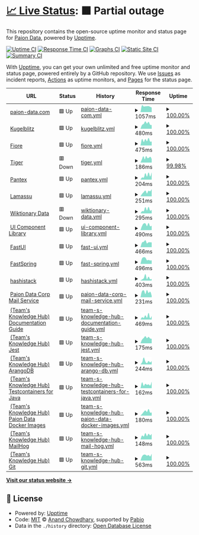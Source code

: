 # [📈 Live Status](https://status.paion-data.dev): <!--live status--> **🟧 Partial outage**

This repository contains the open-source uptime monitor and status page for [Paion Data](https://nexusgraph.com/), powered by [Upptime](https://github.com/upptime/upptime).

[![Uptime CI](https://github.com/paion-data/service-status/workflows/Uptime%20CI/badge.svg)](https://github.com/paion-data/service-status/actions?query=workflow%3A%22Uptime+CI%22)
[![Response Time CI](https://github.com/paion-data/service-status/workflows/Response%20Time%20CI/badge.svg)](https://github.com/paion-data/service-status/actions?query=workflow%3A%22Response+Time+CI%22)
[![Graphs CI](https://github.com/paion-data/service-status/workflows/Graphs%20CI/badge.svg)](https://github.com/paion-data/service-status/actions?query=workflow%3A%22Graphs+CI%22)
[![Static Site CI](https://github.com/paion-data/service-status/workflows/Static%20Site%20CI/badge.svg)](https://github.com/paion-data/service-status/actions?query=workflow%3A%22Static+Site+CI%22)
[![Summary CI](https://github.com/paion-data/service-status/workflows/Summary%20CI/badge.svg)](https://github.com/paion-data/service-status/actions?query=workflow%3A%22Summary+CI%22)

With [Upptime](https://upptime.js.org), you can get your own unlimited and free uptime monitor and status page, powered entirely by a GitHub repository. We use [Issues](https://github.com/paion-data/service-status/issues) as incident reports, [Actions](https://github.com/paion-data/service-status/actions) as uptime monitors, and [Pages](https://status.paion-data.dev) for the status page.

<!--start: status pages-->
<!-- This summary is generated by Upptime (https://github.com/upptime/upptime) -->
<!-- Do not edit this manually, your changes will be overwritten -->
<!-- prettier-ignore -->
| URL | Status | History | Response Time | Uptime |
| --- | ------ | ------- | ------------- | ------ |
| <img alt="" src="https://icons.duckduckgo.com/ip3/paion-data.com.ico" height="13"> [paion-data.com](https://paion-data.com/) | 🟩 Up | [paion-data-com.yml](https://github.com/paion-data/service-status/commits/HEAD/history/paion-data-com.yml) | <details><summary><img alt="Response time graph" src="./graphs/paion-data-com/response-time-week.png" height="20"> 1057ms</summary><br><a href="https://status.paion-data.dev/history/paion-data-com"><img alt="Response time 1123" src="https://img.shields.io/endpoint?url=https%3A%2F%2Fraw.githubusercontent.com%2Fpaion-data%2Fservice-status%2FHEAD%2Fapi%2Fpaion-data-com%2Fresponse-time.json"></a><br><a href="https://status.paion-data.dev/history/paion-data-com"><img alt="24-hour response time 828" src="https://img.shields.io/endpoint?url=https%3A%2F%2Fraw.githubusercontent.com%2Fpaion-data%2Fservice-status%2FHEAD%2Fapi%2Fpaion-data-com%2Fresponse-time-day.json"></a><br><a href="https://status.paion-data.dev/history/paion-data-com"><img alt="7-day response time 1057" src="https://img.shields.io/endpoint?url=https%3A%2F%2Fraw.githubusercontent.com%2Fpaion-data%2Fservice-status%2FHEAD%2Fapi%2Fpaion-data-com%2Fresponse-time-week.json"></a><br><a href="https://status.paion-data.dev/history/paion-data-com"><img alt="30-day response time 1091" src="https://img.shields.io/endpoint?url=https%3A%2F%2Fraw.githubusercontent.com%2Fpaion-data%2Fservice-status%2FHEAD%2Fapi%2Fpaion-data-com%2Fresponse-time-month.json"></a><br><a href="https://status.paion-data.dev/history/paion-data-com"><img alt="1-year response time 1123" src="https://img.shields.io/endpoint?url=https%3A%2F%2Fraw.githubusercontent.com%2Fpaion-data%2Fservice-status%2FHEAD%2Fapi%2Fpaion-data-com%2Fresponse-time-year.json"></a></details> | <details><summary><a href="https://status.paion-data.dev/history/paion-data-com">100.00%</a></summary><a href="https://status.paion-data.dev/history/paion-data-com"><img alt="All-time uptime 95.23%" src="https://img.shields.io/endpoint?url=https%3A%2F%2Fraw.githubusercontent.com%2Fpaion-data%2Fservice-status%2FHEAD%2Fapi%2Fpaion-data-com%2Fuptime.json"></a><br><a href="https://status.paion-data.dev/history/paion-data-com"><img alt="24-hour uptime 100.00%" src="https://img.shields.io/endpoint?url=https%3A%2F%2Fraw.githubusercontent.com%2Fpaion-data%2Fservice-status%2FHEAD%2Fapi%2Fpaion-data-com%2Fuptime-day.json"></a><br><a href="https://status.paion-data.dev/history/paion-data-com"><img alt="7-day uptime 100.00%" src="https://img.shields.io/endpoint?url=https%3A%2F%2Fraw.githubusercontent.com%2Fpaion-data%2Fservice-status%2FHEAD%2Fapi%2Fpaion-data-com%2Fuptime-week.json"></a><br><a href="https://status.paion-data.dev/history/paion-data-com"><img alt="30-day uptime 100.00%" src="https://img.shields.io/endpoint?url=https%3A%2F%2Fraw.githubusercontent.com%2Fpaion-data%2Fservice-status%2FHEAD%2Fapi%2Fpaion-data-com%2Fuptime-month.json"></a><br><a href="https://status.paion-data.dev/history/paion-data-com"><img alt="1-year uptime 95.23%" src="https://img.shields.io/endpoint?url=https%3A%2F%2Fraw.githubusercontent.com%2Fpaion-data%2Fservice-status%2FHEAD%2Fapi%2Fpaion-data-com%2Fuptime-year.json"></a></details>
| <img alt="" src="https://icons.duckduckgo.com/ip3/kugelblitz.paion-data.com.ico" height="13"> [Kugelblitz](https://kugelblitz.paion-data.com/) | 🟩 Up | [kugelblitz.yml](https://github.com/paion-data/service-status/commits/HEAD/history/kugelblitz.yml) | <details><summary><img alt="Response time graph" src="./graphs/kugelblitz/response-time-week.png" height="20"> 480ms</summary><br><a href="https://status.paion-data.dev/history/kugelblitz"><img alt="Response time 500" src="https://img.shields.io/endpoint?url=https%3A%2F%2Fraw.githubusercontent.com%2Fpaion-data%2Fservice-status%2FHEAD%2Fapi%2Fkugelblitz%2Fresponse-time.json"></a><br><a href="https://status.paion-data.dev/history/kugelblitz"><img alt="24-hour response time 342" src="https://img.shields.io/endpoint?url=https%3A%2F%2Fraw.githubusercontent.com%2Fpaion-data%2Fservice-status%2FHEAD%2Fapi%2Fkugelblitz%2Fresponse-time-day.json"></a><br><a href="https://status.paion-data.dev/history/kugelblitz"><img alt="7-day response time 480" src="https://img.shields.io/endpoint?url=https%3A%2F%2Fraw.githubusercontent.com%2Fpaion-data%2Fservice-status%2FHEAD%2Fapi%2Fkugelblitz%2Fresponse-time-week.json"></a><br><a href="https://status.paion-data.dev/history/kugelblitz"><img alt="30-day response time 500" src="https://img.shields.io/endpoint?url=https%3A%2F%2Fraw.githubusercontent.com%2Fpaion-data%2Fservice-status%2FHEAD%2Fapi%2Fkugelblitz%2Fresponse-time-month.json"></a><br><a href="https://status.paion-data.dev/history/kugelblitz"><img alt="1-year response time 500" src="https://img.shields.io/endpoint?url=https%3A%2F%2Fraw.githubusercontent.com%2Fpaion-data%2Fservice-status%2FHEAD%2Fapi%2Fkugelblitz%2Fresponse-time-year.json"></a></details> | <details><summary><a href="https://status.paion-data.dev/history/kugelblitz">100.00%</a></summary><a href="https://status.paion-data.dev/history/kugelblitz"><img alt="All-time uptime 100.00%" src="https://img.shields.io/endpoint?url=https%3A%2F%2Fraw.githubusercontent.com%2Fpaion-data%2Fservice-status%2FHEAD%2Fapi%2Fkugelblitz%2Fuptime.json"></a><br><a href="https://status.paion-data.dev/history/kugelblitz"><img alt="24-hour uptime 100.00%" src="https://img.shields.io/endpoint?url=https%3A%2F%2Fraw.githubusercontent.com%2Fpaion-data%2Fservice-status%2FHEAD%2Fapi%2Fkugelblitz%2Fuptime-day.json"></a><br><a href="https://status.paion-data.dev/history/kugelblitz"><img alt="7-day uptime 100.00%" src="https://img.shields.io/endpoint?url=https%3A%2F%2Fraw.githubusercontent.com%2Fpaion-data%2Fservice-status%2FHEAD%2Fapi%2Fkugelblitz%2Fuptime-week.json"></a><br><a href="https://status.paion-data.dev/history/kugelblitz"><img alt="30-day uptime 100.00%" src="https://img.shields.io/endpoint?url=https%3A%2F%2Fraw.githubusercontent.com%2Fpaion-data%2Fservice-status%2FHEAD%2Fapi%2Fkugelblitz%2Fuptime-month.json"></a><br><a href="https://status.paion-data.dev/history/kugelblitz"><img alt="1-year uptime 100.00%" src="https://img.shields.io/endpoint?url=https%3A%2F%2Fraw.githubusercontent.com%2Fpaion-data%2Fservice-status%2FHEAD%2Fapi%2Fkugelblitz%2Fuptime-year.json"></a></details>
| <img alt="" src="https://icons.duckduckgo.com/ip3/fiore.paion-data.com.ico" height="13"> [Fiore](http://fiore.paion-data.com/) | 🟩 Up | [fiore.yml](https://github.com/paion-data/service-status/commits/HEAD/history/fiore.yml) | <details><summary><img alt="Response time graph" src="./graphs/fiore/response-time-week.png" height="20"> 475ms</summary><br><a href="https://status.paion-data.dev/history/fiore"><img alt="Response time 452" src="https://img.shields.io/endpoint?url=https%3A%2F%2Fraw.githubusercontent.com%2Fpaion-data%2Fservice-status%2FHEAD%2Fapi%2Ffiore%2Fresponse-time.json"></a><br><a href="https://status.paion-data.dev/history/fiore"><img alt="24-hour response time 368" src="https://img.shields.io/endpoint?url=https%3A%2F%2Fraw.githubusercontent.com%2Fpaion-data%2Fservice-status%2FHEAD%2Fapi%2Ffiore%2Fresponse-time-day.json"></a><br><a href="https://status.paion-data.dev/history/fiore"><img alt="7-day response time 475" src="https://img.shields.io/endpoint?url=https%3A%2F%2Fraw.githubusercontent.com%2Fpaion-data%2Fservice-status%2FHEAD%2Fapi%2Ffiore%2Fresponse-time-week.json"></a><br><a href="https://status.paion-data.dev/history/fiore"><img alt="30-day response time 452" src="https://img.shields.io/endpoint?url=https%3A%2F%2Fraw.githubusercontent.com%2Fpaion-data%2Fservice-status%2FHEAD%2Fapi%2Ffiore%2Fresponse-time-month.json"></a><br><a href="https://status.paion-data.dev/history/fiore"><img alt="1-year response time 452" src="https://img.shields.io/endpoint?url=https%3A%2F%2Fraw.githubusercontent.com%2Fpaion-data%2Fservice-status%2FHEAD%2Fapi%2Ffiore%2Fresponse-time-year.json"></a></details> | <details><summary><a href="https://status.paion-data.dev/history/fiore">100.00%</a></summary><a href="https://status.paion-data.dev/history/fiore"><img alt="All-time uptime 100.00%" src="https://img.shields.io/endpoint?url=https%3A%2F%2Fraw.githubusercontent.com%2Fpaion-data%2Fservice-status%2FHEAD%2Fapi%2Ffiore%2Fuptime.json"></a><br><a href="https://status.paion-data.dev/history/fiore"><img alt="24-hour uptime 100.00%" src="https://img.shields.io/endpoint?url=https%3A%2F%2Fraw.githubusercontent.com%2Fpaion-data%2Fservice-status%2FHEAD%2Fapi%2Ffiore%2Fuptime-day.json"></a><br><a href="https://status.paion-data.dev/history/fiore"><img alt="7-day uptime 100.00%" src="https://img.shields.io/endpoint?url=https%3A%2F%2Fraw.githubusercontent.com%2Fpaion-data%2Fservice-status%2FHEAD%2Fapi%2Ffiore%2Fuptime-week.json"></a><br><a href="https://status.paion-data.dev/history/fiore"><img alt="30-day uptime 100.00%" src="https://img.shields.io/endpoint?url=https%3A%2F%2Fraw.githubusercontent.com%2Fpaion-data%2Fservice-status%2FHEAD%2Fapi%2Ffiore%2Fuptime-month.json"></a><br><a href="https://status.paion-data.dev/history/fiore"><img alt="1-year uptime 100.00%" src="https://img.shields.io/endpoint?url=https%3A%2F%2Fraw.githubusercontent.com%2Fpaion-data%2Fservice-status%2FHEAD%2Fapi%2Ffiore%2Fuptime-year.json"></a></details>
| <img alt="" src="https://icons.duckduckgo.com/ip3/huggingface.co.ico" height="13"> [Tiger](https://huggingface.co/spaces/paion-data/tiger) | 🟥 Down | [tiger.yml](https://github.com/paion-data/service-status/commits/HEAD/history/tiger.yml) | <details><summary><img alt="Response time graph" src="./graphs/tiger/response-time-week.png" height="20"> 186ms</summary><br><a href="https://status.paion-data.dev/history/tiger"><img alt="Response time 246" src="https://img.shields.io/endpoint?url=https%3A%2F%2Fraw.githubusercontent.com%2Fpaion-data%2Fservice-status%2FHEAD%2Fapi%2Ftiger%2Fresponse-time.json"></a><br><a href="https://status.paion-data.dev/history/tiger"><img alt="24-hour response time 137" src="https://img.shields.io/endpoint?url=https%3A%2F%2Fraw.githubusercontent.com%2Fpaion-data%2Fservice-status%2FHEAD%2Fapi%2Ftiger%2Fresponse-time-day.json"></a><br><a href="https://status.paion-data.dev/history/tiger"><img alt="7-day response time 186" src="https://img.shields.io/endpoint?url=https%3A%2F%2Fraw.githubusercontent.com%2Fpaion-data%2Fservice-status%2FHEAD%2Fapi%2Ftiger%2Fresponse-time-week.json"></a><br><a href="https://status.paion-data.dev/history/tiger"><img alt="30-day response time 171" src="https://img.shields.io/endpoint?url=https%3A%2F%2Fraw.githubusercontent.com%2Fpaion-data%2Fservice-status%2FHEAD%2Fapi%2Ftiger%2Fresponse-time-month.json"></a><br><a href="https://status.paion-data.dev/history/tiger"><img alt="1-year response time 246" src="https://img.shields.io/endpoint?url=https%3A%2F%2Fraw.githubusercontent.com%2Fpaion-data%2Fservice-status%2FHEAD%2Fapi%2Ftiger%2Fresponse-time-year.json"></a></details> | <details><summary><a href="https://status.paion-data.dev/history/tiger">99.98%</a></summary><a href="https://status.paion-data.dev/history/tiger"><img alt="All-time uptime 99.70%" src="https://img.shields.io/endpoint?url=https%3A%2F%2Fraw.githubusercontent.com%2Fpaion-data%2Fservice-status%2FHEAD%2Fapi%2Ftiger%2Fuptime.json"></a><br><a href="https://status.paion-data.dev/history/tiger"><img alt="24-hour uptime 99.88%" src="https://img.shields.io/endpoint?url=https%3A%2F%2Fraw.githubusercontent.com%2Fpaion-data%2Fservice-status%2FHEAD%2Fapi%2Ftiger%2Fuptime-day.json"></a><br><a href="https://status.paion-data.dev/history/tiger"><img alt="7-day uptime 99.98%" src="https://img.shields.io/endpoint?url=https%3A%2F%2Fraw.githubusercontent.com%2Fpaion-data%2Fservice-status%2FHEAD%2Fapi%2Ftiger%2Fuptime-week.json"></a><br><a href="https://status.paion-data.dev/history/tiger"><img alt="30-day uptime 99.96%" src="https://img.shields.io/endpoint?url=https%3A%2F%2Fraw.githubusercontent.com%2Fpaion-data%2Fservice-status%2FHEAD%2Fapi%2Ftiger%2Fuptime-month.json"></a><br><a href="https://status.paion-data.dev/history/tiger"><img alt="1-year uptime 99.70%" src="https://img.shields.io/endpoint?url=https%3A%2F%2Fraw.githubusercontent.com%2Fpaion-data%2Fservice-status%2FHEAD%2Fapi%2Ftiger%2Fuptime-year.json"></a></details>
| <img alt="" src="https://icons.duckduckgo.com/ip3/paion-data-pantex.hf.space.ico" height="13"> [Pantex](https://paion-data-pantex.hf.space/gradio_api/call/tts) | 🟩 Up | [pantex.yml](https://github.com/paion-data/service-status/commits/HEAD/history/pantex.yml) | <details><summary><img alt="Response time graph" src="./graphs/pantex/response-time-week.png" height="20"> 204ms</summary><br><a href="https://status.paion-data.dev/history/pantex"><img alt="Response time 390" src="https://img.shields.io/endpoint?url=https%3A%2F%2Fraw.githubusercontent.com%2Fpaion-data%2Fservice-status%2FHEAD%2Fapi%2Fpantex%2Fresponse-time.json"></a><br><a href="https://status.paion-data.dev/history/pantex"><img alt="24-hour response time 331" src="https://img.shields.io/endpoint?url=https%3A%2F%2Fraw.githubusercontent.com%2Fpaion-data%2Fservice-status%2FHEAD%2Fapi%2Fpantex%2Fresponse-time-day.json"></a><br><a href="https://status.paion-data.dev/history/pantex"><img alt="7-day response time 204" src="https://img.shields.io/endpoint?url=https%3A%2F%2Fraw.githubusercontent.com%2Fpaion-data%2Fservice-status%2FHEAD%2Fapi%2Fpantex%2Fresponse-time-week.json"></a><br><a href="https://status.paion-data.dev/history/pantex"><img alt="30-day response time 222" src="https://img.shields.io/endpoint?url=https%3A%2F%2Fraw.githubusercontent.com%2Fpaion-data%2Fservice-status%2FHEAD%2Fapi%2Fpantex%2Fresponse-time-month.json"></a><br><a href="https://status.paion-data.dev/history/pantex"><img alt="1-year response time 390" src="https://img.shields.io/endpoint?url=https%3A%2F%2Fraw.githubusercontent.com%2Fpaion-data%2Fservice-status%2FHEAD%2Fapi%2Fpantex%2Fresponse-time-year.json"></a></details> | <details><summary><a href="https://status.paion-data.dev/history/pantex">100.00%</a></summary><a href="https://status.paion-data.dev/history/pantex"><img alt="All-time uptime 99.97%" src="https://img.shields.io/endpoint?url=https%3A%2F%2Fraw.githubusercontent.com%2Fpaion-data%2Fservice-status%2FHEAD%2Fapi%2Fpantex%2Fuptime.json"></a><br><a href="https://status.paion-data.dev/history/pantex"><img alt="24-hour uptime 100.00%" src="https://img.shields.io/endpoint?url=https%3A%2F%2Fraw.githubusercontent.com%2Fpaion-data%2Fservice-status%2FHEAD%2Fapi%2Fpantex%2Fuptime-day.json"></a><br><a href="https://status.paion-data.dev/history/pantex"><img alt="7-day uptime 100.00%" src="https://img.shields.io/endpoint?url=https%3A%2F%2Fraw.githubusercontent.com%2Fpaion-data%2Fservice-status%2FHEAD%2Fapi%2Fpantex%2Fuptime-week.json"></a><br><a href="https://status.paion-data.dev/history/pantex"><img alt="30-day uptime 100.00%" src="https://img.shields.io/endpoint?url=https%3A%2F%2Fraw.githubusercontent.com%2Fpaion-data%2Fservice-status%2FHEAD%2Fapi%2Fpantex%2Fuptime-month.json"></a><br><a href="https://status.paion-data.dev/history/pantex"><img alt="1-year uptime 99.97%" src="https://img.shields.io/endpoint?url=https%3A%2F%2Fraw.githubusercontent.com%2Fpaion-data%2Fservice-status%2FHEAD%2Fapi%2Fpantex%2Fuptime-year.json"></a></details>
| <img alt="" src="https://huggingface.co/favicon.ico" height="13"> [Lamassu](https://paion-data-lamassu.hf.space/gradio_api/call/predict) | 🟩 Up | [lamassu.yml](https://github.com/paion-data/service-status/commits/HEAD/history/lamassu.yml) | <details><summary><img alt="Response time graph" src="./graphs/lamassu/response-time-week.png" height="20"> 251ms</summary><br><a href="https://status.paion-data.dev/history/lamassu"><img alt="Response time 237" src="https://img.shields.io/endpoint?url=https%3A%2F%2Fraw.githubusercontent.com%2Fpaion-data%2Fservice-status%2FHEAD%2Fapi%2Flamassu%2Fresponse-time.json"></a><br><a href="https://status.paion-data.dev/history/lamassu"><img alt="24-hour response time 381" src="https://img.shields.io/endpoint?url=https%3A%2F%2Fraw.githubusercontent.com%2Fpaion-data%2Fservice-status%2FHEAD%2Fapi%2Flamassu%2Fresponse-time-day.json"></a><br><a href="https://status.paion-data.dev/history/lamassu"><img alt="7-day response time 251" src="https://img.shields.io/endpoint?url=https%3A%2F%2Fraw.githubusercontent.com%2Fpaion-data%2Fservice-status%2FHEAD%2Fapi%2Flamassu%2Fresponse-time-week.json"></a><br><a href="https://status.paion-data.dev/history/lamassu"><img alt="30-day response time 239" src="https://img.shields.io/endpoint?url=https%3A%2F%2Fraw.githubusercontent.com%2Fpaion-data%2Fservice-status%2FHEAD%2Fapi%2Flamassu%2Fresponse-time-month.json"></a><br><a href="https://status.paion-data.dev/history/lamassu"><img alt="1-year response time 237" src="https://img.shields.io/endpoint?url=https%3A%2F%2Fraw.githubusercontent.com%2Fpaion-data%2Fservice-status%2FHEAD%2Fapi%2Flamassu%2Fresponse-time-year.json"></a></details> | <details><summary><a href="https://status.paion-data.dev/history/lamassu">100.00%</a></summary><a href="https://status.paion-data.dev/history/lamassu"><img alt="All-time uptime 99.79%" src="https://img.shields.io/endpoint?url=https%3A%2F%2Fraw.githubusercontent.com%2Fpaion-data%2Fservice-status%2FHEAD%2Fapi%2Flamassu%2Fuptime.json"></a><br><a href="https://status.paion-data.dev/history/lamassu"><img alt="24-hour uptime 100.00%" src="https://img.shields.io/endpoint?url=https%3A%2F%2Fraw.githubusercontent.com%2Fpaion-data%2Fservice-status%2FHEAD%2Fapi%2Flamassu%2Fuptime-day.json"></a><br><a href="https://status.paion-data.dev/history/lamassu"><img alt="7-day uptime 100.00%" src="https://img.shields.io/endpoint?url=https%3A%2F%2Fraw.githubusercontent.com%2Fpaion-data%2Fservice-status%2FHEAD%2Fapi%2Flamassu%2Fuptime-week.json"></a><br><a href="https://status.paion-data.dev/history/lamassu"><img alt="30-day uptime 100.00%" src="https://img.shields.io/endpoint?url=https%3A%2F%2Fraw.githubusercontent.com%2Fpaion-data%2Fservice-status%2FHEAD%2Fapi%2Flamassu%2Fuptime-month.json"></a><br><a href="https://status.paion-data.dev/history/lamassu"><img alt="1-year uptime 99.79%" src="https://img.shields.io/endpoint?url=https%3A%2F%2Fraw.githubusercontent.com%2Fpaion-data%2Fservice-status%2FHEAD%2Fapi%2Flamassu%2Fuptime-year.json"></a></details>
| <img alt="" src="https://icons.duckduckgo.com/ip3/huggingface.co.ico" height="13"> [Wiktionary Data](https://huggingface.co/datasets/paion-data/wiktionary-data) | 🟥 Down | [wiktionary-data.yml](https://github.com/paion-data/service-status/commits/HEAD/history/wiktionary-data.yml) | <details><summary><img alt="Response time graph" src="./graphs/wiktionary-data/response-time-week.png" height="20"> 295ms</summary><br><a href="https://status.paion-data.dev/history/wiktionary-data"><img alt="Response time 233" src="https://img.shields.io/endpoint?url=https%3A%2F%2Fraw.githubusercontent.com%2Fpaion-data%2Fservice-status%2FHEAD%2Fapi%2Fwiktionary-data%2Fresponse-time.json"></a><br><a href="https://status.paion-data.dev/history/wiktionary-data"><img alt="24-hour response time 268" src="https://img.shields.io/endpoint?url=https%3A%2F%2Fraw.githubusercontent.com%2Fpaion-data%2Fservice-status%2FHEAD%2Fapi%2Fwiktionary-data%2Fresponse-time-day.json"></a><br><a href="https://status.paion-data.dev/history/wiktionary-data"><img alt="7-day response time 295" src="https://img.shields.io/endpoint?url=https%3A%2F%2Fraw.githubusercontent.com%2Fpaion-data%2Fservice-status%2FHEAD%2Fapi%2Fwiktionary-data%2Fresponse-time-week.json"></a><br><a href="https://status.paion-data.dev/history/wiktionary-data"><img alt="30-day response time 289" src="https://img.shields.io/endpoint?url=https%3A%2F%2Fraw.githubusercontent.com%2Fpaion-data%2Fservice-status%2FHEAD%2Fapi%2Fwiktionary-data%2Fresponse-time-month.json"></a><br><a href="https://status.paion-data.dev/history/wiktionary-data"><img alt="1-year response time 233" src="https://img.shields.io/endpoint?url=https%3A%2F%2Fraw.githubusercontent.com%2Fpaion-data%2Fservice-status%2FHEAD%2Fapi%2Fwiktionary-data%2Fresponse-time-year.json"></a></details> | <details><summary><a href="https://status.paion-data.dev/history/wiktionary-data">100.00%</a></summary><a href="https://status.paion-data.dev/history/wiktionary-data"><img alt="All-time uptime 99.66%" src="https://img.shields.io/endpoint?url=https%3A%2F%2Fraw.githubusercontent.com%2Fpaion-data%2Fservice-status%2FHEAD%2Fapi%2Fwiktionary-data%2Fuptime.json"></a><br><a href="https://status.paion-data.dev/history/wiktionary-data"><img alt="24-hour uptime 99.99%" src="https://img.shields.io/endpoint?url=https%3A%2F%2Fraw.githubusercontent.com%2Fpaion-data%2Fservice-status%2FHEAD%2Fapi%2Fwiktionary-data%2Fuptime-day.json"></a><br><a href="https://status.paion-data.dev/history/wiktionary-data"><img alt="7-day uptime 100.00%" src="https://img.shields.io/endpoint?url=https%3A%2F%2Fraw.githubusercontent.com%2Fpaion-data%2Fservice-status%2FHEAD%2Fapi%2Fwiktionary-data%2Fuptime-week.json"></a><br><a href="https://status.paion-data.dev/history/wiktionary-data"><img alt="30-day uptime 100.00%" src="https://img.shields.io/endpoint?url=https%3A%2F%2Fraw.githubusercontent.com%2Fpaion-data%2Fservice-status%2FHEAD%2Fapi%2Fwiktionary-data%2Fuptime-month.json"></a><br><a href="https://status.paion-data.dev/history/wiktionary-data"><img alt="1-year uptime 99.66%" src="https://img.shields.io/endpoint?url=https%3A%2F%2Fraw.githubusercontent.com%2Fpaion-data%2Fservice-status%2FHEAD%2Fapi%2Fwiktionary-data%2Fuptime-year.json"></a></details>
| <img alt="" src="https://icons.duckduckgo.com/ip3/ui.paion-data.com.ico" height="13"> [UI Component Library](https://ui.paion-data.com/) | 🟩 Up | [ui-component-library.yml](https://github.com/paion-data/service-status/commits/HEAD/history/ui-component-library.yml) | <details><summary><img alt="Response time graph" src="./graphs/ui-component-library/response-time-week.png" height="20"> 490ms</summary><br><a href="https://status.paion-data.dev/history/ui-component-library"><img alt="Response time 491" src="https://img.shields.io/endpoint?url=https%3A%2F%2Fraw.githubusercontent.com%2Fpaion-data%2Fservice-status%2FHEAD%2Fapi%2Fui-component-library%2Fresponse-time.json"></a><br><a href="https://status.paion-data.dev/history/ui-component-library"><img alt="24-hour response time 401" src="https://img.shields.io/endpoint?url=https%3A%2F%2Fraw.githubusercontent.com%2Fpaion-data%2Fservice-status%2FHEAD%2Fapi%2Fui-component-library%2Fresponse-time-day.json"></a><br><a href="https://status.paion-data.dev/history/ui-component-library"><img alt="7-day response time 490" src="https://img.shields.io/endpoint?url=https%3A%2F%2Fraw.githubusercontent.com%2Fpaion-data%2Fservice-status%2FHEAD%2Fapi%2Fui-component-library%2Fresponse-time-week.json"></a><br><a href="https://status.paion-data.dev/history/ui-component-library"><img alt="30-day response time 736" src="https://img.shields.io/endpoint?url=https%3A%2F%2Fraw.githubusercontent.com%2Fpaion-data%2Fservice-status%2FHEAD%2Fapi%2Fui-component-library%2Fresponse-time-month.json"></a><br><a href="https://status.paion-data.dev/history/ui-component-library"><img alt="1-year response time 491" src="https://img.shields.io/endpoint?url=https%3A%2F%2Fraw.githubusercontent.com%2Fpaion-data%2Fservice-status%2FHEAD%2Fapi%2Fui-component-library%2Fresponse-time-year.json"></a></details> | <details><summary><a href="https://status.paion-data.dev/history/ui-component-library">100.00%</a></summary><a href="https://status.paion-data.dev/history/ui-component-library"><img alt="All-time uptime 100.00%" src="https://img.shields.io/endpoint?url=https%3A%2F%2Fraw.githubusercontent.com%2Fpaion-data%2Fservice-status%2FHEAD%2Fapi%2Fui-component-library%2Fuptime.json"></a><br><a href="https://status.paion-data.dev/history/ui-component-library"><img alt="24-hour uptime 100.00%" src="https://img.shields.io/endpoint?url=https%3A%2F%2Fraw.githubusercontent.com%2Fpaion-data%2Fservice-status%2FHEAD%2Fapi%2Fui-component-library%2Fuptime-day.json"></a><br><a href="https://status.paion-data.dev/history/ui-component-library"><img alt="7-day uptime 100.00%" src="https://img.shields.io/endpoint?url=https%3A%2F%2Fraw.githubusercontent.com%2Fpaion-data%2Fservice-status%2FHEAD%2Fapi%2Fui-component-library%2Fuptime-week.json"></a><br><a href="https://status.paion-data.dev/history/ui-component-library"><img alt="30-day uptime 100.00%" src="https://img.shields.io/endpoint?url=https%3A%2F%2Fraw.githubusercontent.com%2Fpaion-data%2Fservice-status%2FHEAD%2Fapi%2Fui-component-library%2Fuptime-month.json"></a><br><a href="https://status.paion-data.dev/history/ui-component-library"><img alt="1-year uptime 100.00%" src="https://img.shields.io/endpoint?url=https%3A%2F%2Fraw.githubusercontent.com%2Fpaion-data%2Fservice-status%2FHEAD%2Fapi%2Fui-component-library%2Fuptime-year.json"></a></details>
| <img alt="" src="https://icons.duckduckgo.com/ip3/fastui.paion-data.com.ico" height="13"> [FastUI](https://fastui.paion-data.com/) | 🟩 Up | [fast-ui.yml](https://github.com/paion-data/service-status/commits/HEAD/history/fast-ui.yml) | <details><summary><img alt="Response time graph" src="./graphs/fast-ui/response-time-week.png" height="20"> 466ms</summary><br><a href="https://status.paion-data.dev/history/fast-ui"><img alt="Response time 458" src="https://img.shields.io/endpoint?url=https%3A%2F%2Fraw.githubusercontent.com%2Fpaion-data%2Fservice-status%2FHEAD%2Fapi%2Ffast-ui%2Fresponse-time.json"></a><br><a href="https://status.paion-data.dev/history/fast-ui"><img alt="24-hour response time 437" src="https://img.shields.io/endpoint?url=https%3A%2F%2Fraw.githubusercontent.com%2Fpaion-data%2Fservice-status%2FHEAD%2Fapi%2Ffast-ui%2Fresponse-time-day.json"></a><br><a href="https://status.paion-data.dev/history/fast-ui"><img alt="7-day response time 466" src="https://img.shields.io/endpoint?url=https%3A%2F%2Fraw.githubusercontent.com%2Fpaion-data%2Fservice-status%2FHEAD%2Fapi%2Ffast-ui%2Fresponse-time-week.json"></a><br><a href="https://status.paion-data.dev/history/fast-ui"><img alt="30-day response time 456" src="https://img.shields.io/endpoint?url=https%3A%2F%2Fraw.githubusercontent.com%2Fpaion-data%2Fservice-status%2FHEAD%2Fapi%2Ffast-ui%2Fresponse-time-month.json"></a><br><a href="https://status.paion-data.dev/history/fast-ui"><img alt="1-year response time 458" src="https://img.shields.io/endpoint?url=https%3A%2F%2Fraw.githubusercontent.com%2Fpaion-data%2Fservice-status%2FHEAD%2Fapi%2Ffast-ui%2Fresponse-time-year.json"></a></details> | <details><summary><a href="https://status.paion-data.dev/history/fast-ui">100.00%</a></summary><a href="https://status.paion-data.dev/history/fast-ui"><img alt="All-time uptime 100.00%" src="https://img.shields.io/endpoint?url=https%3A%2F%2Fraw.githubusercontent.com%2Fpaion-data%2Fservice-status%2FHEAD%2Fapi%2Ffast-ui%2Fuptime.json"></a><br><a href="https://status.paion-data.dev/history/fast-ui"><img alt="24-hour uptime 100.00%" src="https://img.shields.io/endpoint?url=https%3A%2F%2Fraw.githubusercontent.com%2Fpaion-data%2Fservice-status%2FHEAD%2Fapi%2Ffast-ui%2Fuptime-day.json"></a><br><a href="https://status.paion-data.dev/history/fast-ui"><img alt="7-day uptime 100.00%" src="https://img.shields.io/endpoint?url=https%3A%2F%2Fraw.githubusercontent.com%2Fpaion-data%2Fservice-status%2FHEAD%2Fapi%2Ffast-ui%2Fuptime-week.json"></a><br><a href="https://status.paion-data.dev/history/fast-ui"><img alt="30-day uptime 100.00%" src="https://img.shields.io/endpoint?url=https%3A%2F%2Fraw.githubusercontent.com%2Fpaion-data%2Fservice-status%2FHEAD%2Fapi%2Ffast-ui%2Fuptime-month.json"></a><br><a href="https://status.paion-data.dev/history/fast-ui"><img alt="1-year uptime 100.00%" src="https://img.shields.io/endpoint?url=https%3A%2F%2Fraw.githubusercontent.com%2Fpaion-data%2Fservice-status%2FHEAD%2Fapi%2Ffast-ui%2Fuptime-year.json"></a></details>
| <img alt="" src="https://icons.duckduckgo.com/ip3/fastspring.paion-data.com.ico" height="13"> [FastSpring](https://fastspring.paion-data.com/) | 🟩 Up | [fast-spring.yml](https://github.com/paion-data/service-status/commits/HEAD/history/fast-spring.yml) | <details><summary><img alt="Response time graph" src="./graphs/fast-spring/response-time-week.png" height="20"> 496ms</summary><br><a href="https://status.paion-data.dev/history/fast-spring"><img alt="Response time 455" src="https://img.shields.io/endpoint?url=https%3A%2F%2Fraw.githubusercontent.com%2Fpaion-data%2Fservice-status%2FHEAD%2Fapi%2Ffast-spring%2Fresponse-time.json"></a><br><a href="https://status.paion-data.dev/history/fast-spring"><img alt="24-hour response time 372" src="https://img.shields.io/endpoint?url=https%3A%2F%2Fraw.githubusercontent.com%2Fpaion-data%2Fservice-status%2FHEAD%2Fapi%2Ffast-spring%2Fresponse-time-day.json"></a><br><a href="https://status.paion-data.dev/history/fast-spring"><img alt="7-day response time 496" src="https://img.shields.io/endpoint?url=https%3A%2F%2Fraw.githubusercontent.com%2Fpaion-data%2Fservice-status%2FHEAD%2Fapi%2Ffast-spring%2Fresponse-time-week.json"></a><br><a href="https://status.paion-data.dev/history/fast-spring"><img alt="30-day response time 488" src="https://img.shields.io/endpoint?url=https%3A%2F%2Fraw.githubusercontent.com%2Fpaion-data%2Fservice-status%2FHEAD%2Fapi%2Ffast-spring%2Fresponse-time-month.json"></a><br><a href="https://status.paion-data.dev/history/fast-spring"><img alt="1-year response time 455" src="https://img.shields.io/endpoint?url=https%3A%2F%2Fraw.githubusercontent.com%2Fpaion-data%2Fservice-status%2FHEAD%2Fapi%2Ffast-spring%2Fresponse-time-year.json"></a></details> | <details><summary><a href="https://status.paion-data.dev/history/fast-spring">100.00%</a></summary><a href="https://status.paion-data.dev/history/fast-spring"><img alt="All-time uptime 100.00%" src="https://img.shields.io/endpoint?url=https%3A%2F%2Fraw.githubusercontent.com%2Fpaion-data%2Fservice-status%2FHEAD%2Fapi%2Ffast-spring%2Fuptime.json"></a><br><a href="https://status.paion-data.dev/history/fast-spring"><img alt="24-hour uptime 100.00%" src="https://img.shields.io/endpoint?url=https%3A%2F%2Fraw.githubusercontent.com%2Fpaion-data%2Fservice-status%2FHEAD%2Fapi%2Ffast-spring%2Fuptime-day.json"></a><br><a href="https://status.paion-data.dev/history/fast-spring"><img alt="7-day uptime 100.00%" src="https://img.shields.io/endpoint?url=https%3A%2F%2Fraw.githubusercontent.com%2Fpaion-data%2Fservice-status%2FHEAD%2Fapi%2Ffast-spring%2Fuptime-week.json"></a><br><a href="https://status.paion-data.dev/history/fast-spring"><img alt="30-day uptime 100.00%" src="https://img.shields.io/endpoint?url=https%3A%2F%2Fraw.githubusercontent.com%2Fpaion-data%2Fservice-status%2FHEAD%2Fapi%2Ffast-spring%2Fuptime-month.json"></a><br><a href="https://status.paion-data.dev/history/fast-spring"><img alt="1-year uptime 100.00%" src="https://img.shields.io/endpoint?url=https%3A%2F%2Fraw.githubusercontent.com%2Fpaion-data%2Fservice-status%2FHEAD%2Fapi%2Ffast-spring%2Fuptime-year.json"></a></details>
| <img alt="" src="https://icons.duckduckgo.com/ip3/hashistack.paion-data.dev.ico" height="13"> [hashistack](https://hashistack.paion-data.dev/) | 🟩 Up | [hashistack.yml](https://github.com/paion-data/service-status/commits/HEAD/history/hashistack.yml) | <details><summary><img alt="Response time graph" src="./graphs/hashistack/response-time-week.png" height="20"> 403ms</summary><br><a href="https://status.paion-data.dev/history/hashistack"><img alt="Response time 220" src="https://img.shields.io/endpoint?url=https%3A%2F%2Fraw.githubusercontent.com%2Fpaion-data%2Fservice-status%2FHEAD%2Fapi%2Fhashistack%2Fresponse-time.json"></a><br><a href="https://status.paion-data.dev/history/hashistack"><img alt="24-hour response time 254" src="https://img.shields.io/endpoint?url=https%3A%2F%2Fraw.githubusercontent.com%2Fpaion-data%2Fservice-status%2FHEAD%2Fapi%2Fhashistack%2Fresponse-time-day.json"></a><br><a href="https://status.paion-data.dev/history/hashistack"><img alt="7-day response time 403" src="https://img.shields.io/endpoint?url=https%3A%2F%2Fraw.githubusercontent.com%2Fpaion-data%2Fservice-status%2FHEAD%2Fapi%2Fhashistack%2Fresponse-time-week.json"></a><br><a href="https://status.paion-data.dev/history/hashistack"><img alt="30-day response time 265" src="https://img.shields.io/endpoint?url=https%3A%2F%2Fraw.githubusercontent.com%2Fpaion-data%2Fservice-status%2FHEAD%2Fapi%2Fhashistack%2Fresponse-time-month.json"></a><br><a href="https://status.paion-data.dev/history/hashistack"><img alt="1-year response time 220" src="https://img.shields.io/endpoint?url=https%3A%2F%2Fraw.githubusercontent.com%2Fpaion-data%2Fservice-status%2FHEAD%2Fapi%2Fhashistack%2Fresponse-time-year.json"></a></details> | <details><summary><a href="https://status.paion-data.dev/history/hashistack">100.00%</a></summary><a href="https://status.paion-data.dev/history/hashistack"><img alt="All-time uptime 100.00%" src="https://img.shields.io/endpoint?url=https%3A%2F%2Fraw.githubusercontent.com%2Fpaion-data%2Fservice-status%2FHEAD%2Fapi%2Fhashistack%2Fuptime.json"></a><br><a href="https://status.paion-data.dev/history/hashistack"><img alt="24-hour uptime 100.00%" src="https://img.shields.io/endpoint?url=https%3A%2F%2Fraw.githubusercontent.com%2Fpaion-data%2Fservice-status%2FHEAD%2Fapi%2Fhashistack%2Fuptime-day.json"></a><br><a href="https://status.paion-data.dev/history/hashistack"><img alt="7-day uptime 100.00%" src="https://img.shields.io/endpoint?url=https%3A%2F%2Fraw.githubusercontent.com%2Fpaion-data%2Fservice-status%2FHEAD%2Fapi%2Fhashistack%2Fuptime-week.json"></a><br><a href="https://status.paion-data.dev/history/hashistack"><img alt="30-day uptime 100.00%" src="https://img.shields.io/endpoint?url=https%3A%2F%2Fraw.githubusercontent.com%2Fpaion-data%2Fservice-status%2FHEAD%2Fapi%2Fhashistack%2Fuptime-month.json"></a><br><a href="https://status.paion-data.dev/history/hashistack"><img alt="1-year uptime 100.00%" src="https://img.shields.io/endpoint?url=https%3A%2F%2Fraw.githubusercontent.com%2Fpaion-data%2Fservice-status%2FHEAD%2Fapi%2Fhashistack%2Fuptime-year.json"></a></details>
| <img alt="" src="https://avatars.githubusercontent.com/u/15187237?s=200&v=4" height="13"> [Paion Data Corp Mail Service](https://mail.paion-data.dev/) | 🟩 Up | [paion-data-corp-mail-service.yml](https://github.com/paion-data/service-status/commits/HEAD/history/paion-data-corp-mail-service.yml) | <details><summary><img alt="Response time graph" src="./graphs/paion-data-corp-mail-service/response-time-week.png" height="20"> 231ms</summary><br><a href="https://status.paion-data.dev/history/paion-data-corp-mail-service"><img alt="Response time 260" src="https://img.shields.io/endpoint?url=https%3A%2F%2Fraw.githubusercontent.com%2Fpaion-data%2Fservice-status%2FHEAD%2Fapi%2Fpaion-data-corp-mail-service%2Fresponse-time.json"></a><br><a href="https://status.paion-data.dev/history/paion-data-corp-mail-service"><img alt="24-hour response time 64" src="https://img.shields.io/endpoint?url=https%3A%2F%2Fraw.githubusercontent.com%2Fpaion-data%2Fservice-status%2FHEAD%2Fapi%2Fpaion-data-corp-mail-service%2Fresponse-time-day.json"></a><br><a href="https://status.paion-data.dev/history/paion-data-corp-mail-service"><img alt="7-day response time 231" src="https://img.shields.io/endpoint?url=https%3A%2F%2Fraw.githubusercontent.com%2Fpaion-data%2Fservice-status%2FHEAD%2Fapi%2Fpaion-data-corp-mail-service%2Fresponse-time-week.json"></a><br><a href="https://status.paion-data.dev/history/paion-data-corp-mail-service"><img alt="30-day response time 254" src="https://img.shields.io/endpoint?url=https%3A%2F%2Fraw.githubusercontent.com%2Fpaion-data%2Fservice-status%2FHEAD%2Fapi%2Fpaion-data-corp-mail-service%2Fresponse-time-month.json"></a><br><a href="https://status.paion-data.dev/history/paion-data-corp-mail-service"><img alt="1-year response time 260" src="https://img.shields.io/endpoint?url=https%3A%2F%2Fraw.githubusercontent.com%2Fpaion-data%2Fservice-status%2FHEAD%2Fapi%2Fpaion-data-corp-mail-service%2Fresponse-time-year.json"></a></details> | <details><summary><a href="https://status.paion-data.dev/history/paion-data-corp-mail-service">100.00%</a></summary><a href="https://status.paion-data.dev/history/paion-data-corp-mail-service"><img alt="All-time uptime 100.00%" src="https://img.shields.io/endpoint?url=https%3A%2F%2Fraw.githubusercontent.com%2Fpaion-data%2Fservice-status%2FHEAD%2Fapi%2Fpaion-data-corp-mail-service%2Fuptime.json"></a><br><a href="https://status.paion-data.dev/history/paion-data-corp-mail-service"><img alt="24-hour uptime 100.00%" src="https://img.shields.io/endpoint?url=https%3A%2F%2Fraw.githubusercontent.com%2Fpaion-data%2Fservice-status%2FHEAD%2Fapi%2Fpaion-data-corp-mail-service%2Fuptime-day.json"></a><br><a href="https://status.paion-data.dev/history/paion-data-corp-mail-service"><img alt="7-day uptime 100.00%" src="https://img.shields.io/endpoint?url=https%3A%2F%2Fraw.githubusercontent.com%2Fpaion-data%2Fservice-status%2FHEAD%2Fapi%2Fpaion-data-corp-mail-service%2Fuptime-week.json"></a><br><a href="https://status.paion-data.dev/history/paion-data-corp-mail-service"><img alt="30-day uptime 100.00%" src="https://img.shields.io/endpoint?url=https%3A%2F%2Fraw.githubusercontent.com%2Fpaion-data%2Fservice-status%2FHEAD%2Fapi%2Fpaion-data-corp-mail-service%2Fuptime-month.json"></a><br><a href="https://status.paion-data.dev/history/paion-data-corp-mail-service"><img alt="1-year uptime 100.00%" src="https://img.shields.io/endpoint?url=https%3A%2F%2Fraw.githubusercontent.com%2Fpaion-data%2Fservice-status%2FHEAD%2Fapi%2Fpaion-data-corp-mail-service%2Fuptime-year.json"></a></details>
| <img alt="" src="https://icons.duckduckgo.com/ip3/writethedocs.paion-data.dev.ico" height="13"> [(Team's Knowledge Hub) Documentation Guide](https://writethedocs.paion-data.dev/) | 🟩 Up | [team-s-knowledge-hub-documentation-guide.yml](https://github.com/paion-data/service-status/commits/HEAD/history/team-s-knowledge-hub-documentation-guide.yml) | <details><summary><img alt="Response time graph" src="./graphs/team-s-knowledge-hub-documentation-guide/response-time-week.png" height="20"> 469ms</summary><br><a href="https://status.paion-data.dev/history/team-s-knowledge-hub-documentation-guide"><img alt="Response time 362" src="https://img.shields.io/endpoint?url=https%3A%2F%2Fraw.githubusercontent.com%2Fpaion-data%2Fservice-status%2FHEAD%2Fapi%2Fteam-s-knowledge-hub-documentation-guide%2Fresponse-time.json"></a><br><a href="https://status.paion-data.dev/history/team-s-knowledge-hub-documentation-guide"><img alt="24-hour response time 536" src="https://img.shields.io/endpoint?url=https%3A%2F%2Fraw.githubusercontent.com%2Fpaion-data%2Fservice-status%2FHEAD%2Fapi%2Fteam-s-knowledge-hub-documentation-guide%2Fresponse-time-day.json"></a><br><a href="https://status.paion-data.dev/history/team-s-knowledge-hub-documentation-guide"><img alt="7-day response time 469" src="https://img.shields.io/endpoint?url=https%3A%2F%2Fraw.githubusercontent.com%2Fpaion-data%2Fservice-status%2FHEAD%2Fapi%2Fteam-s-knowledge-hub-documentation-guide%2Fresponse-time-week.json"></a><br><a href="https://status.paion-data.dev/history/team-s-knowledge-hub-documentation-guide"><img alt="30-day response time 336" src="https://img.shields.io/endpoint?url=https%3A%2F%2Fraw.githubusercontent.com%2Fpaion-data%2Fservice-status%2FHEAD%2Fapi%2Fteam-s-knowledge-hub-documentation-guide%2Fresponse-time-month.json"></a><br><a href="https://status.paion-data.dev/history/team-s-knowledge-hub-documentation-guide"><img alt="1-year response time 362" src="https://img.shields.io/endpoint?url=https%3A%2F%2Fraw.githubusercontent.com%2Fpaion-data%2Fservice-status%2FHEAD%2Fapi%2Fteam-s-knowledge-hub-documentation-guide%2Fresponse-time-year.json"></a></details> | <details><summary><a href="https://status.paion-data.dev/history/team-s-knowledge-hub-documentation-guide">100.00%</a></summary><a href="https://status.paion-data.dev/history/team-s-knowledge-hub-documentation-guide"><img alt="All-time uptime 100.00%" src="https://img.shields.io/endpoint?url=https%3A%2F%2Fraw.githubusercontent.com%2Fpaion-data%2Fservice-status%2FHEAD%2Fapi%2Fteam-s-knowledge-hub-documentation-guide%2Fuptime.json"></a><br><a href="https://status.paion-data.dev/history/team-s-knowledge-hub-documentation-guide"><img alt="24-hour uptime 100.00%" src="https://img.shields.io/endpoint?url=https%3A%2F%2Fraw.githubusercontent.com%2Fpaion-data%2Fservice-status%2FHEAD%2Fapi%2Fteam-s-knowledge-hub-documentation-guide%2Fuptime-day.json"></a><br><a href="https://status.paion-data.dev/history/team-s-knowledge-hub-documentation-guide"><img alt="7-day uptime 100.00%" src="https://img.shields.io/endpoint?url=https%3A%2F%2Fraw.githubusercontent.com%2Fpaion-data%2Fservice-status%2FHEAD%2Fapi%2Fteam-s-knowledge-hub-documentation-guide%2Fuptime-week.json"></a><br><a href="https://status.paion-data.dev/history/team-s-knowledge-hub-documentation-guide"><img alt="30-day uptime 100.00%" src="https://img.shields.io/endpoint?url=https%3A%2F%2Fraw.githubusercontent.com%2Fpaion-data%2Fservice-status%2FHEAD%2Fapi%2Fteam-s-knowledge-hub-documentation-guide%2Fuptime-month.json"></a><br><a href="https://status.paion-data.dev/history/team-s-knowledge-hub-documentation-guide"><img alt="1-year uptime 100.00%" src="https://img.shields.io/endpoint?url=https%3A%2F%2Fraw.githubusercontent.com%2Fpaion-data%2Fservice-status%2FHEAD%2Fapi%2Fteam-s-knowledge-hub-documentation-guide%2Fuptime-year.json"></a></details>
| <img alt="" src="https://icons.duckduckgo.com/ip3/jest.paion-data.dev.ico" height="13"> [(Team's Knowledge Hub) Jest](https://jest.paion-data.dev/) | 🟩 Up | [team-s-knowledge-hub-jest.yml](https://github.com/paion-data/service-status/commits/HEAD/history/team-s-knowledge-hub-jest.yml) | <details><summary><img alt="Response time graph" src="./graphs/team-s-knowledge-hub-jest/response-time-week.png" height="20"> 175ms</summary><br><a href="https://status.paion-data.dev/history/team-s-knowledge-hub-jest"><img alt="Response time 194" src="https://img.shields.io/endpoint?url=https%3A%2F%2Fraw.githubusercontent.com%2Fpaion-data%2Fservice-status%2FHEAD%2Fapi%2Fteam-s-knowledge-hub-jest%2Fresponse-time.json"></a><br><a href="https://status.paion-data.dev/history/team-s-knowledge-hub-jest"><img alt="24-hour response time 148" src="https://img.shields.io/endpoint?url=https%3A%2F%2Fraw.githubusercontent.com%2Fpaion-data%2Fservice-status%2FHEAD%2Fapi%2Fteam-s-knowledge-hub-jest%2Fresponse-time-day.json"></a><br><a href="https://status.paion-data.dev/history/team-s-knowledge-hub-jest"><img alt="7-day response time 175" src="https://img.shields.io/endpoint?url=https%3A%2F%2Fraw.githubusercontent.com%2Fpaion-data%2Fservice-status%2FHEAD%2Fapi%2Fteam-s-knowledge-hub-jest%2Fresponse-time-week.json"></a><br><a href="https://status.paion-data.dev/history/team-s-knowledge-hub-jest"><img alt="30-day response time 207" src="https://img.shields.io/endpoint?url=https%3A%2F%2Fraw.githubusercontent.com%2Fpaion-data%2Fservice-status%2FHEAD%2Fapi%2Fteam-s-knowledge-hub-jest%2Fresponse-time-month.json"></a><br><a href="https://status.paion-data.dev/history/team-s-knowledge-hub-jest"><img alt="1-year response time 194" src="https://img.shields.io/endpoint?url=https%3A%2F%2Fraw.githubusercontent.com%2Fpaion-data%2Fservice-status%2FHEAD%2Fapi%2Fteam-s-knowledge-hub-jest%2Fresponse-time-year.json"></a></details> | <details><summary><a href="https://status.paion-data.dev/history/team-s-knowledge-hub-jest">100.00%</a></summary><a href="https://status.paion-data.dev/history/team-s-knowledge-hub-jest"><img alt="All-time uptime 100.00%" src="https://img.shields.io/endpoint?url=https%3A%2F%2Fraw.githubusercontent.com%2Fpaion-data%2Fservice-status%2FHEAD%2Fapi%2Fteam-s-knowledge-hub-jest%2Fuptime.json"></a><br><a href="https://status.paion-data.dev/history/team-s-knowledge-hub-jest"><img alt="24-hour uptime 100.00%" src="https://img.shields.io/endpoint?url=https%3A%2F%2Fraw.githubusercontent.com%2Fpaion-data%2Fservice-status%2FHEAD%2Fapi%2Fteam-s-knowledge-hub-jest%2Fuptime-day.json"></a><br><a href="https://status.paion-data.dev/history/team-s-knowledge-hub-jest"><img alt="7-day uptime 100.00%" src="https://img.shields.io/endpoint?url=https%3A%2F%2Fraw.githubusercontent.com%2Fpaion-data%2Fservice-status%2FHEAD%2Fapi%2Fteam-s-knowledge-hub-jest%2Fuptime-week.json"></a><br><a href="https://status.paion-data.dev/history/team-s-knowledge-hub-jest"><img alt="30-day uptime 100.00%" src="https://img.shields.io/endpoint?url=https%3A%2F%2Fraw.githubusercontent.com%2Fpaion-data%2Fservice-status%2FHEAD%2Fapi%2Fteam-s-knowledge-hub-jest%2Fuptime-month.json"></a><br><a href="https://status.paion-data.dev/history/team-s-knowledge-hub-jest"><img alt="1-year uptime 100.00%" src="https://img.shields.io/endpoint?url=https%3A%2F%2Fraw.githubusercontent.com%2Fpaion-data%2Fservice-status%2FHEAD%2Fapi%2Fteam-s-knowledge-hub-jest%2Fuptime-year.json"></a></details>
| <img alt="" src="https://icons.duckduckgo.com/ip3/arango.paion-data.dev.ico" height="13"> [(Team's Knowledge Hub) ArangoDB](https://arango.paion-data.dev/) | 🟩 Up | [team-s-knowledge-hub-arango-db.yml](https://github.com/paion-data/service-status/commits/HEAD/history/team-s-knowledge-hub-arango-db.yml) | <details><summary><img alt="Response time graph" src="./graphs/team-s-knowledge-hub-arango-db/response-time-week.png" height="20"> 244ms</summary><br><a href="https://status.paion-data.dev/history/team-s-knowledge-hub-arango-db"><img alt="Response time 191" src="https://img.shields.io/endpoint?url=https%3A%2F%2Fraw.githubusercontent.com%2Fpaion-data%2Fservice-status%2FHEAD%2Fapi%2Fteam-s-knowledge-hub-arango-db%2Fresponse-time.json"></a><br><a href="https://status.paion-data.dev/history/team-s-knowledge-hub-arango-db"><img alt="24-hour response time 259" src="https://img.shields.io/endpoint?url=https%3A%2F%2Fraw.githubusercontent.com%2Fpaion-data%2Fservice-status%2FHEAD%2Fapi%2Fteam-s-knowledge-hub-arango-db%2Fresponse-time-day.json"></a><br><a href="https://status.paion-data.dev/history/team-s-knowledge-hub-arango-db"><img alt="7-day response time 244" src="https://img.shields.io/endpoint?url=https%3A%2F%2Fraw.githubusercontent.com%2Fpaion-data%2Fservice-status%2FHEAD%2Fapi%2Fteam-s-knowledge-hub-arango-db%2Fresponse-time-week.json"></a><br><a href="https://status.paion-data.dev/history/team-s-knowledge-hub-arango-db"><img alt="30-day response time 187" src="https://img.shields.io/endpoint?url=https%3A%2F%2Fraw.githubusercontent.com%2Fpaion-data%2Fservice-status%2FHEAD%2Fapi%2Fteam-s-knowledge-hub-arango-db%2Fresponse-time-month.json"></a><br><a href="https://status.paion-data.dev/history/team-s-knowledge-hub-arango-db"><img alt="1-year response time 191" src="https://img.shields.io/endpoint?url=https%3A%2F%2Fraw.githubusercontent.com%2Fpaion-data%2Fservice-status%2FHEAD%2Fapi%2Fteam-s-knowledge-hub-arango-db%2Fresponse-time-year.json"></a></details> | <details><summary><a href="https://status.paion-data.dev/history/team-s-knowledge-hub-arango-db">100.00%</a></summary><a href="https://status.paion-data.dev/history/team-s-knowledge-hub-arango-db"><img alt="All-time uptime 100.00%" src="https://img.shields.io/endpoint?url=https%3A%2F%2Fraw.githubusercontent.com%2Fpaion-data%2Fservice-status%2FHEAD%2Fapi%2Fteam-s-knowledge-hub-arango-db%2Fuptime.json"></a><br><a href="https://status.paion-data.dev/history/team-s-knowledge-hub-arango-db"><img alt="24-hour uptime 100.00%" src="https://img.shields.io/endpoint?url=https%3A%2F%2Fraw.githubusercontent.com%2Fpaion-data%2Fservice-status%2FHEAD%2Fapi%2Fteam-s-knowledge-hub-arango-db%2Fuptime-day.json"></a><br><a href="https://status.paion-data.dev/history/team-s-knowledge-hub-arango-db"><img alt="7-day uptime 100.00%" src="https://img.shields.io/endpoint?url=https%3A%2F%2Fraw.githubusercontent.com%2Fpaion-data%2Fservice-status%2FHEAD%2Fapi%2Fteam-s-knowledge-hub-arango-db%2Fuptime-week.json"></a><br><a href="https://status.paion-data.dev/history/team-s-knowledge-hub-arango-db"><img alt="30-day uptime 100.00%" src="https://img.shields.io/endpoint?url=https%3A%2F%2Fraw.githubusercontent.com%2Fpaion-data%2Fservice-status%2FHEAD%2Fapi%2Fteam-s-knowledge-hub-arango-db%2Fuptime-month.json"></a><br><a href="https://status.paion-data.dev/history/team-s-knowledge-hub-arango-db"><img alt="1-year uptime 100.00%" src="https://img.shields.io/endpoint?url=https%3A%2F%2Fraw.githubusercontent.com%2Fpaion-data%2Fservice-status%2FHEAD%2Fapi%2Fteam-s-knowledge-hub-arango-db%2Fuptime-year.json"></a></details>
| <img alt="" src="https://icons.duckduckgo.com/ip3/testcontainers-java.paion-data.dev.ico" height="13"> [(Team's Knowledge Hub) Testcontainers for Java](http://testcontainers-java.paion-data.dev/) | 🟩 Up | [team-s-knowledge-hub-testcontainers-for-java.yml](https://github.com/paion-data/service-status/commits/HEAD/history/team-s-knowledge-hub-testcontainers-for-java.yml) | <details><summary><img alt="Response time graph" src="./graphs/team-s-knowledge-hub-testcontainers-for-java/response-time-week.png" height="20"> 162ms</summary><br><a href="https://status.paion-data.dev/history/team-s-knowledge-hub-testcontainers-for-java"><img alt="Response time 159" src="https://img.shields.io/endpoint?url=https%3A%2F%2Fraw.githubusercontent.com%2Fpaion-data%2Fservice-status%2FHEAD%2Fapi%2Fteam-s-knowledge-hub-testcontainers-for-java%2Fresponse-time.json"></a><br><a href="https://status.paion-data.dev/history/team-s-knowledge-hub-testcontainers-for-java"><img alt="24-hour response time 253" src="https://img.shields.io/endpoint?url=https%3A%2F%2Fraw.githubusercontent.com%2Fpaion-data%2Fservice-status%2FHEAD%2Fapi%2Fteam-s-knowledge-hub-testcontainers-for-java%2Fresponse-time-day.json"></a><br><a href="https://status.paion-data.dev/history/team-s-knowledge-hub-testcontainers-for-java"><img alt="7-day response time 162" src="https://img.shields.io/endpoint?url=https%3A%2F%2Fraw.githubusercontent.com%2Fpaion-data%2Fservice-status%2FHEAD%2Fapi%2Fteam-s-knowledge-hub-testcontainers-for-java%2Fresponse-time-week.json"></a><br><a href="https://status.paion-data.dev/history/team-s-knowledge-hub-testcontainers-for-java"><img alt="30-day response time 151" src="https://img.shields.io/endpoint?url=https%3A%2F%2Fraw.githubusercontent.com%2Fpaion-data%2Fservice-status%2FHEAD%2Fapi%2Fteam-s-knowledge-hub-testcontainers-for-java%2Fresponse-time-month.json"></a><br><a href="https://status.paion-data.dev/history/team-s-knowledge-hub-testcontainers-for-java"><img alt="1-year response time 159" src="https://img.shields.io/endpoint?url=https%3A%2F%2Fraw.githubusercontent.com%2Fpaion-data%2Fservice-status%2FHEAD%2Fapi%2Fteam-s-knowledge-hub-testcontainers-for-java%2Fresponse-time-year.json"></a></details> | <details><summary><a href="https://status.paion-data.dev/history/team-s-knowledge-hub-testcontainers-for-java">100.00%</a></summary><a href="https://status.paion-data.dev/history/team-s-knowledge-hub-testcontainers-for-java"><img alt="All-time uptime 100.00%" src="https://img.shields.io/endpoint?url=https%3A%2F%2Fraw.githubusercontent.com%2Fpaion-data%2Fservice-status%2FHEAD%2Fapi%2Fteam-s-knowledge-hub-testcontainers-for-java%2Fuptime.json"></a><br><a href="https://status.paion-data.dev/history/team-s-knowledge-hub-testcontainers-for-java"><img alt="24-hour uptime 100.00%" src="https://img.shields.io/endpoint?url=https%3A%2F%2Fraw.githubusercontent.com%2Fpaion-data%2Fservice-status%2FHEAD%2Fapi%2Fteam-s-knowledge-hub-testcontainers-for-java%2Fuptime-day.json"></a><br><a href="https://status.paion-data.dev/history/team-s-knowledge-hub-testcontainers-for-java"><img alt="7-day uptime 100.00%" src="https://img.shields.io/endpoint?url=https%3A%2F%2Fraw.githubusercontent.com%2Fpaion-data%2Fservice-status%2FHEAD%2Fapi%2Fteam-s-knowledge-hub-testcontainers-for-java%2Fuptime-week.json"></a><br><a href="https://status.paion-data.dev/history/team-s-knowledge-hub-testcontainers-for-java"><img alt="30-day uptime 100.00%" src="https://img.shields.io/endpoint?url=https%3A%2F%2Fraw.githubusercontent.com%2Fpaion-data%2Fservice-status%2FHEAD%2Fapi%2Fteam-s-knowledge-hub-testcontainers-for-java%2Fuptime-month.json"></a><br><a href="https://status.paion-data.dev/history/team-s-knowledge-hub-testcontainers-for-java"><img alt="1-year uptime 100.00%" src="https://img.shields.io/endpoint?url=https%3A%2F%2Fraw.githubusercontent.com%2Fpaion-data%2Fservice-status%2FHEAD%2Fapi%2Fteam-s-knowledge-hub-testcontainers-for-java%2Fuptime-year.json"></a></details>
| <img alt="" src="https://icons.duckduckgo.com/ip3/linuxserver.paion-data.dev.ico" height="13"> [(Team's Knowledge Hub) Paion Data Docker Images](https://linuxserver.paion-data.dev/) | 🟩 Up | [team-s-knowledge-hub-paion-data-docker-images.yml](https://github.com/paion-data/service-status/commits/HEAD/history/team-s-knowledge-hub-paion-data-docker-images.yml) | <details><summary><img alt="Response time graph" src="./graphs/team-s-knowledge-hub-paion-data-docker-images/response-time-week.png" height="20"> 180ms</summary><br><a href="https://status.paion-data.dev/history/team-s-knowledge-hub-paion-data-docker-images"><img alt="Response time 195" src="https://img.shields.io/endpoint?url=https%3A%2F%2Fraw.githubusercontent.com%2Fpaion-data%2Fservice-status%2FHEAD%2Fapi%2Fteam-s-knowledge-hub-paion-data-docker-images%2Fresponse-time.json"></a><br><a href="https://status.paion-data.dev/history/team-s-knowledge-hub-paion-data-docker-images"><img alt="24-hour response time 145" src="https://img.shields.io/endpoint?url=https%3A%2F%2Fraw.githubusercontent.com%2Fpaion-data%2Fservice-status%2FHEAD%2Fapi%2Fteam-s-knowledge-hub-paion-data-docker-images%2Fresponse-time-day.json"></a><br><a href="https://status.paion-data.dev/history/team-s-knowledge-hub-paion-data-docker-images"><img alt="7-day response time 180" src="https://img.shields.io/endpoint?url=https%3A%2F%2Fraw.githubusercontent.com%2Fpaion-data%2Fservice-status%2FHEAD%2Fapi%2Fteam-s-knowledge-hub-paion-data-docker-images%2Fresponse-time-week.json"></a><br><a href="https://status.paion-data.dev/history/team-s-knowledge-hub-paion-data-docker-images"><img alt="30-day response time 199" src="https://img.shields.io/endpoint?url=https%3A%2F%2Fraw.githubusercontent.com%2Fpaion-data%2Fservice-status%2FHEAD%2Fapi%2Fteam-s-knowledge-hub-paion-data-docker-images%2Fresponse-time-month.json"></a><br><a href="https://status.paion-data.dev/history/team-s-knowledge-hub-paion-data-docker-images"><img alt="1-year response time 195" src="https://img.shields.io/endpoint?url=https%3A%2F%2Fraw.githubusercontent.com%2Fpaion-data%2Fservice-status%2FHEAD%2Fapi%2Fteam-s-knowledge-hub-paion-data-docker-images%2Fresponse-time-year.json"></a></details> | <details><summary><a href="https://status.paion-data.dev/history/team-s-knowledge-hub-paion-data-docker-images">100.00%</a></summary><a href="https://status.paion-data.dev/history/team-s-knowledge-hub-paion-data-docker-images"><img alt="All-time uptime 100.00%" src="https://img.shields.io/endpoint?url=https%3A%2F%2Fraw.githubusercontent.com%2Fpaion-data%2Fservice-status%2FHEAD%2Fapi%2Fteam-s-knowledge-hub-paion-data-docker-images%2Fuptime.json"></a><br><a href="https://status.paion-data.dev/history/team-s-knowledge-hub-paion-data-docker-images"><img alt="24-hour uptime 100.00%" src="https://img.shields.io/endpoint?url=https%3A%2F%2Fraw.githubusercontent.com%2Fpaion-data%2Fservice-status%2FHEAD%2Fapi%2Fteam-s-knowledge-hub-paion-data-docker-images%2Fuptime-day.json"></a><br><a href="https://status.paion-data.dev/history/team-s-knowledge-hub-paion-data-docker-images"><img alt="7-day uptime 100.00%" src="https://img.shields.io/endpoint?url=https%3A%2F%2Fraw.githubusercontent.com%2Fpaion-data%2Fservice-status%2FHEAD%2Fapi%2Fteam-s-knowledge-hub-paion-data-docker-images%2Fuptime-week.json"></a><br><a href="https://status.paion-data.dev/history/team-s-knowledge-hub-paion-data-docker-images"><img alt="30-day uptime 100.00%" src="https://img.shields.io/endpoint?url=https%3A%2F%2Fraw.githubusercontent.com%2Fpaion-data%2Fservice-status%2FHEAD%2Fapi%2Fteam-s-knowledge-hub-paion-data-docker-images%2Fuptime-month.json"></a><br><a href="https://status.paion-data.dev/history/team-s-knowledge-hub-paion-data-docker-images"><img alt="1-year uptime 100.00%" src="https://img.shields.io/endpoint?url=https%3A%2F%2Fraw.githubusercontent.com%2Fpaion-data%2Fservice-status%2FHEAD%2Fapi%2Fteam-s-knowledge-hub-paion-data-docker-images%2Fuptime-year.json"></a></details>
| <img alt="" src="https://icons.duckduckgo.com/ip3/mailhog.paion-data.dev.ico" height="13"> [(Team's Knowledge Hub) MailHog](https://mailhog.paion-data.dev/) | 🟩 Up | [team-s-knowledge-hub-mail-hog.yml](https://github.com/paion-data/service-status/commits/HEAD/history/team-s-knowledge-hub-mail-hog.yml) | <details><summary><img alt="Response time graph" src="./graphs/team-s-knowledge-hub-mail-hog/response-time-week.png" height="20"> 148ms</summary><br><a href="https://status.paion-data.dev/history/team-s-knowledge-hub-mail-hog"><img alt="Response time 165" src="https://img.shields.io/endpoint?url=https%3A%2F%2Fraw.githubusercontent.com%2Fpaion-data%2Fservice-status%2FHEAD%2Fapi%2Fteam-s-knowledge-hub-mail-hog%2Fresponse-time.json"></a><br><a href="https://status.paion-data.dev/history/team-s-knowledge-hub-mail-hog"><img alt="24-hour response time 182" src="https://img.shields.io/endpoint?url=https%3A%2F%2Fraw.githubusercontent.com%2Fpaion-data%2Fservice-status%2FHEAD%2Fapi%2Fteam-s-knowledge-hub-mail-hog%2Fresponse-time-day.json"></a><br><a href="https://status.paion-data.dev/history/team-s-knowledge-hub-mail-hog"><img alt="7-day response time 148" src="https://img.shields.io/endpoint?url=https%3A%2F%2Fraw.githubusercontent.com%2Fpaion-data%2Fservice-status%2FHEAD%2Fapi%2Fteam-s-knowledge-hub-mail-hog%2Fresponse-time-week.json"></a><br><a href="https://status.paion-data.dev/history/team-s-knowledge-hub-mail-hog"><img alt="30-day response time 161" src="https://img.shields.io/endpoint?url=https%3A%2F%2Fraw.githubusercontent.com%2Fpaion-data%2Fservice-status%2FHEAD%2Fapi%2Fteam-s-knowledge-hub-mail-hog%2Fresponse-time-month.json"></a><br><a href="https://status.paion-data.dev/history/team-s-knowledge-hub-mail-hog"><img alt="1-year response time 165" src="https://img.shields.io/endpoint?url=https%3A%2F%2Fraw.githubusercontent.com%2Fpaion-data%2Fservice-status%2FHEAD%2Fapi%2Fteam-s-knowledge-hub-mail-hog%2Fresponse-time-year.json"></a></details> | <details><summary><a href="https://status.paion-data.dev/history/team-s-knowledge-hub-mail-hog">100.00%</a></summary><a href="https://status.paion-data.dev/history/team-s-knowledge-hub-mail-hog"><img alt="All-time uptime 100.00%" src="https://img.shields.io/endpoint?url=https%3A%2F%2Fraw.githubusercontent.com%2Fpaion-data%2Fservice-status%2FHEAD%2Fapi%2Fteam-s-knowledge-hub-mail-hog%2Fuptime.json"></a><br><a href="https://status.paion-data.dev/history/team-s-knowledge-hub-mail-hog"><img alt="24-hour uptime 100.00%" src="https://img.shields.io/endpoint?url=https%3A%2F%2Fraw.githubusercontent.com%2Fpaion-data%2Fservice-status%2FHEAD%2Fapi%2Fteam-s-knowledge-hub-mail-hog%2Fuptime-day.json"></a><br><a href="https://status.paion-data.dev/history/team-s-knowledge-hub-mail-hog"><img alt="7-day uptime 100.00%" src="https://img.shields.io/endpoint?url=https%3A%2F%2Fraw.githubusercontent.com%2Fpaion-data%2Fservice-status%2FHEAD%2Fapi%2Fteam-s-knowledge-hub-mail-hog%2Fuptime-week.json"></a><br><a href="https://status.paion-data.dev/history/team-s-knowledge-hub-mail-hog"><img alt="30-day uptime 100.00%" src="https://img.shields.io/endpoint?url=https%3A%2F%2Fraw.githubusercontent.com%2Fpaion-data%2Fservice-status%2FHEAD%2Fapi%2Fteam-s-knowledge-hub-mail-hog%2Fuptime-month.json"></a><br><a href="https://status.paion-data.dev/history/team-s-knowledge-hub-mail-hog"><img alt="1-year uptime 100.00%" src="https://img.shields.io/endpoint?url=https%3A%2F%2Fraw.githubusercontent.com%2Fpaion-data%2Fservice-status%2FHEAD%2Fapi%2Fteam-s-knowledge-hub-mail-hog%2Fuptime-year.json"></a></details>
| <img alt="" src="https://icons.duckduckgo.com/ip3/git.paion-data.dev.ico" height="13"> [(Team's Knowledge Hub) Git](https://git.paion-data.dev/) | 🟩 Up | [team-s-knowledge-hub-git.yml](https://github.com/paion-data/service-status/commits/HEAD/history/team-s-knowledge-hub-git.yml) | <details><summary><img alt="Response time graph" src="./graphs/team-s-knowledge-hub-git/response-time-week.png" height="20"> 563ms</summary><br><a href="https://status.paion-data.dev/history/team-s-knowledge-hub-git"><img alt="Response time 742" src="https://img.shields.io/endpoint?url=https%3A%2F%2Fraw.githubusercontent.com%2Fpaion-data%2Fservice-status%2FHEAD%2Fapi%2Fteam-s-knowledge-hub-git%2Fresponse-time.json"></a><br><a href="https://status.paion-data.dev/history/team-s-knowledge-hub-git"><img alt="24-hour response time 713" src="https://img.shields.io/endpoint?url=https%3A%2F%2Fraw.githubusercontent.com%2Fpaion-data%2Fservice-status%2FHEAD%2Fapi%2Fteam-s-knowledge-hub-git%2Fresponse-time-day.json"></a><br><a href="https://status.paion-data.dev/history/team-s-knowledge-hub-git"><img alt="7-day response time 563" src="https://img.shields.io/endpoint?url=https%3A%2F%2Fraw.githubusercontent.com%2Fpaion-data%2Fservice-status%2FHEAD%2Fapi%2Fteam-s-knowledge-hub-git%2Fresponse-time-week.json"></a><br><a href="https://status.paion-data.dev/history/team-s-knowledge-hub-git"><img alt="30-day response time 607" src="https://img.shields.io/endpoint?url=https%3A%2F%2Fraw.githubusercontent.com%2Fpaion-data%2Fservice-status%2FHEAD%2Fapi%2Fteam-s-knowledge-hub-git%2Fresponse-time-month.json"></a><br><a href="https://status.paion-data.dev/history/team-s-knowledge-hub-git"><img alt="1-year response time 742" src="https://img.shields.io/endpoint?url=https%3A%2F%2Fraw.githubusercontent.com%2Fpaion-data%2Fservice-status%2FHEAD%2Fapi%2Fteam-s-knowledge-hub-git%2Fresponse-time-year.json"></a></details> | <details><summary><a href="https://status.paion-data.dev/history/team-s-knowledge-hub-git">100.00%</a></summary><a href="https://status.paion-data.dev/history/team-s-knowledge-hub-git"><img alt="All-time uptime 100.00%" src="https://img.shields.io/endpoint?url=https%3A%2F%2Fraw.githubusercontent.com%2Fpaion-data%2Fservice-status%2FHEAD%2Fapi%2Fteam-s-knowledge-hub-git%2Fuptime.json"></a><br><a href="https://status.paion-data.dev/history/team-s-knowledge-hub-git"><img alt="24-hour uptime 100.00%" src="https://img.shields.io/endpoint?url=https%3A%2F%2Fraw.githubusercontent.com%2Fpaion-data%2Fservice-status%2FHEAD%2Fapi%2Fteam-s-knowledge-hub-git%2Fuptime-day.json"></a><br><a href="https://status.paion-data.dev/history/team-s-knowledge-hub-git"><img alt="7-day uptime 100.00%" src="https://img.shields.io/endpoint?url=https%3A%2F%2Fraw.githubusercontent.com%2Fpaion-data%2Fservice-status%2FHEAD%2Fapi%2Fteam-s-knowledge-hub-git%2Fuptime-week.json"></a><br><a href="https://status.paion-data.dev/history/team-s-knowledge-hub-git"><img alt="30-day uptime 100.00%" src="https://img.shields.io/endpoint?url=https%3A%2F%2Fraw.githubusercontent.com%2Fpaion-data%2Fservice-status%2FHEAD%2Fapi%2Fteam-s-knowledge-hub-git%2Fuptime-month.json"></a><br><a href="https://status.paion-data.dev/history/team-s-knowledge-hub-git"><img alt="1-year uptime 100.00%" src="https://img.shields.io/endpoint?url=https%3A%2F%2Fraw.githubusercontent.com%2Fpaion-data%2Fservice-status%2FHEAD%2Fapi%2Fteam-s-knowledge-hub-git%2Fuptime-year.json"></a></details>

<!--end: status pages-->

[**Visit our status website →**](https://status.paion-data.dev)

## 📄 License

- Powered by: [Upptime](https://github.com/upptime/upptime)
- Code: [MIT](./LICENSE) © [Anand Chowdhary](https://anandchowdhary.com), supported by [Pabio](https://pabio.com)
- Data in the `./history` directory: [Open Database License](https://opendatacommons.org/licenses/odbl/1-0/)
